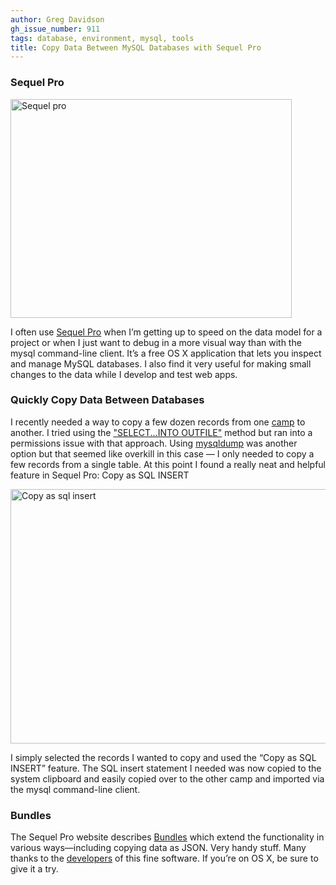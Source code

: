 ```yaml
---
author: Greg Davidson
gh_issue_number: 911
tags: database, environment, mysql, tools
title: Copy Data Between MySQL Databases with Sequel Pro
---
```


### Sequel Pro

<img alt="Sequel pro" border="0" height="350" src="/blog/2014/01/10/copy-data-between-mysql-databases-with/image-0.png" style="display:block" title="sequel-pro.png" width="450"/>

I often use [Sequel Pro](https://www.sequelpro.com/) when I’m getting up to speed on the data model for a project or when I just want to debug in a more visual way than with the mysql command-line client. It’s a free OS X application that lets you inspect and manage MySQL databases. I also find it very useful for making small changes to the data while I develop and test web apps.

### Quickly Copy Data Between Databases

I recently needed a way to copy a few dozen records from one [camp](http://www.devcamps.org/) to another. I tried using the ["SELECT...INTO OUTFILE"](https://dev.mysql.com/doc/refman/5.7/en/select-into.html) method but ran into a permissions issue with that approach. Using [mysqldump](https://dev.mysql.com/doc/refman/5.7/en/mysqldump.html) was another option but that seemed like overkill in this case — I only needed to copy a few records from a single table. At this point I found a really neat and helpful feature in Sequel Pro: Copy as SQL INSERT

<img alt="Copy as sql insert" border="0" height="407" src="/blog/2014/01/10/copy-data-between-mysql-databases-with/image-1.png" title="copy-as-sql-insert.png" width="562"/>

I simply selected the records I wanted to copy and used the “Copy as SQL INSERT” feature. The SQL insert statement I needed was now copied to the system clipboard and easily copied over to the other camp and imported via the mysql command-line client.

### Bundles

The Sequel Pro website describes [Bundles](https://www.sequelpro.com/bundles) which extend the functionality in various ways—including copying data as JSON. Very handy stuff. Many thanks to the [developers](https://web.archive.org/web/20140208071143/http://northofthree.com/) of this fine software. If you’re on OS X, be sure to give it a try.

